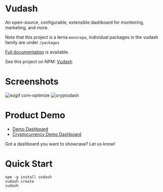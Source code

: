 # Vudash

An open-source, configurable, extensible dashboard for monitoring, marketing, and more.

Note that this project is a lerna `monorepo`, individual packages in the vudash family are under `/packages`

[Full documentation](https://vudash.com) is available.

See this project on NPM: [Vudash](https://npmjs.org/vudash)

# Screenshots

![ezgif com-optimize](https://cloud.githubusercontent.com/assets/218949/26034067/979c074a-38ae-11e7-92ca-a9e4e650870e.gif)
![cryptodash](https://cloud.githubusercontent.com/assets/218949/26034106/22d85638-38af-11e7-8c98-98bb9aef2caa.png)

# Product Demo

* [Demo Dashboard](http://demo.vudash.com/)
* [Cryptocurrency Demo Dashboard](http://demo.vudash.com/crypto.dashboard)

Got a dashboard you want to showcase? Let us know!

# Quick Start

```
npm -g install vudash
vudash create
vudash
```
